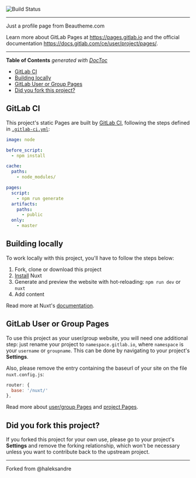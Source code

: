 ![Build Status](https://gitlab.com/pages/nuxt/badges/master/build.svg)

---

Just a profile page from Beautheme.com

Learn more about GitLab Pages at https://pages.gitlab.io and the official
documentation https://docs.gitlab.com/ce/user/project/pages/.

---

<!-- START doctoc generated TOC please keep comment here to allow auto update -->
<!-- DON'T EDIT THIS SECTION, INSTEAD RE-RUN doctoc TO UPDATE -->
**Table of Contents**  *generated with [DocToc](https://github.com/thlorenz/doctoc)*

- [GitLab CI](#gitlab-ci)
- [Building locally](#building-locally)
- [GitLab User or Group Pages](#gitlab-user-or-group-pages)
- [Did you fork this project?](#did-you-fork-this-project)

<!-- END doctoc generated TOC please keep comment here to allow auto update -->

## GitLab CI

This project's static Pages are built by [GitLab CI][ci], following the steps
defined in [`.gitlab-ci.yml`](.gitlab-ci.yml):

```yml
image: node

before_script:
  - npm install

cache:
  paths:
    - node_modules/

pages:
  script:
    - npm run generate
  artifacts:
    paths:
      - public
  only:
    - master
```

## Building locally

To work locally with this project, you'll have to follow the steps below:

1. Fork, clone or download this project
1. [Install] Nuxt
1. Generate and preview the website with hot-reloading: `npm run dev` or `nuxt`
1. Add content

Read more at Nuxt's [documentation].

## GitLab User or Group Pages

To use this project as your user/group website, you will need one additional
step: just rename your project to `namespace.gitlab.io`, where `namespace` is
your `username` or `groupname`. This can be done by navigating to your
project's **Settings**.

Also, please remove the entry containing the baseurl of your site on the file `nuxt.config.js`:

```javascript
router: {
  base: '/nuxt/'
},
```

Read more about [user/group Pages][userpages] and [project Pages][projpages].

## Did you fork this project?

If you forked this project for your own use, please go to your project's
**Settings** and remove the forking relationship, which won't be necessary
unless you want to contribute back to the upstream project.

[ci]: https://about.gitlab.com/gitlab-ci/
[Nuxt]: https://nuxtjs.org/
[install]: https://nuxtjs.org/guide/installation/
[documentation]: https://nuxtjs.org/guide
[userpages]: https://docs.gitlab.com/ce/user/project/pages/introduction.html#user-or-group-pages
[projpages]: https://docs.gitlab.com/ce/user/project/pages/introduction.html#project-pages

----

Forked from @haleksandre

